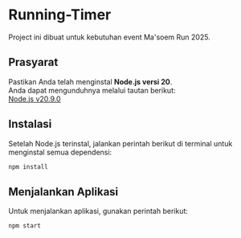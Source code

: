 # Running-Timer

Project ini dibuat untuk kebutuhan event Ma'soem Run 2025.

## Prasyarat

Pastikan Anda telah menginstal **Node.js versi 20**.  
Anda dapat mengunduhnya melalui tautan berikut:  
[Node.js v20.9.0](https://nodejs.org/id/blog/release/v20.9.0)

## Instalasi

Setelah Node.js terinstal, jalankan perintah berikut di terminal untuk menginstal semua dependensi:

```bash
npm install
````

## Menjalankan Aplikasi

Untuk menjalankan aplikasi, gunakan perintah berikut:

```bash
npm start
```
